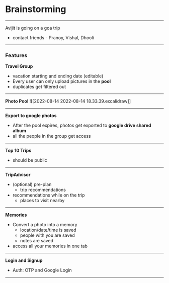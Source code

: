 # Brainstorming
___
Avijit is going on a goa trip
- contact friends - Pranoy, Vishal, Dhooli



___
### Features

**Travel Group**
- vacation starting and ending date (editable)
- Every user can only upload pictures in the **pool**
- duplicates get filtered out

___
**Photo Pool**
![[2022-08-14 2022-08-14 18.33.39.excalidraw]]

___
**Export to google photos**
- After the pool expires, photos get exported to **google drive shared album**
- all the people in the group get access

___
**Top 10 Trips**
- should be public

___
**TripAdvisor**
- (optional) pre-plan
	- trip recommendations
- recommendations while on the trip
	- places to visit nearby

___
**Memories**
- Convert a photo into a memory
	- location/date/time is saved
	- people with you are saved
	- notes are saved
- access all your memories in one tab

___
**Login and Signup**
- Auth: OTP and Google Login


___